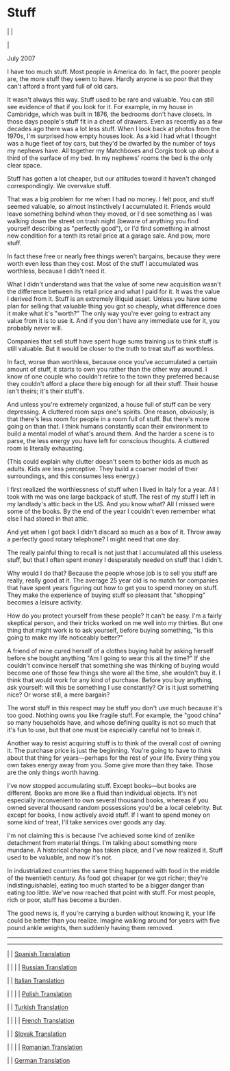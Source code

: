 # Stuff

| | [](index.html)  
  
|   
  
July 2007  
  
I have too much stuff. Most people in America do. In fact, the poorer people are, the more stuff they seem to have. Hardly anyone is so poor that they can't afford a front yard full of old cars.  
  
It wasn't always this way. Stuff used to be rare and valuable. You can still see evidence of that if you look for it. For example, in my house in Cambridge, which was built in 1876, the bedrooms don't have closets. In those days people's stuff fit in a chest of drawers. Even as recently as a few decades ago there was a lot less stuff. When I look back at photos from the 1970s, I'm surprised how empty houses look. As a kid I had what I thought was a huge fleet of toy cars, but they'd be dwarfed by the number of toys my nephews have. All together my Matchboxes and Corgis took up about a third of the surface of my bed. In my nephews' rooms the bed is the only clear space.  
  
Stuff has gotten a lot cheaper, but our attitudes toward it haven't changed correspondingly. We overvalue stuff.  
  
That was a big problem for me when I had no money. I felt poor, and stuff seemed valuable, so almost instinctively I accumulated it. Friends would leave something behind when they moved, or I'd see something as I was walking down the street on trash night (beware of anything you find yourself describing as "perfectly good"), or I'd find something in almost new condition for a tenth its retail price at a garage sale. And pow, more stuff.  
  
In fact these free or nearly free things weren't bargains, because they were worth even less than they cost. Most of the stuff I accumulated was worthless, because I didn't need it.  
  
What I didn't understand was that the value of some new acquisition wasn't the difference between its retail price and what I paid for it. It was the value I derived from it. Stuff is an extremely illiquid asset. Unless you have some plan for selling that valuable thing you got so cheaply, what difference does it make what it's "worth?" The only way you're ever going to extract any value from it is to use it. And if you don't have any immediate use for it, you probably never will.  
  
Companies that sell stuff have spent huge sums training us to think stuff is still valuable. But it would be closer to the truth to treat stuff as worthless.  
  
In fact, worse than worthless, because once you've accumulated a certain amount of stuff, it starts to own you rather than the other way around. I know of one couple who couldn't retire to the town they preferred because they couldn't afford a place there big enough for all their stuff. Their house isn't theirs; it's their stuff's.  
  
And unless you're extremely organized, a house full of stuff can be very depressing. A cluttered room saps one's spirits. One reason, obviously, is that there's less room for people in a room full of stuff. But there's more going on than that. I think humans constantly scan their environment to build a mental model of what's around them. And the harder a scene is to parse, the less energy you have left for conscious thoughts. A cluttered room is literally exhausting.  
  
(This could explain why clutter doesn't seem to bother kids as much as adults. Kids are less perceptive. They build a coarser model of their surroundings, and this consumes less energy.)  
  
I first realized the worthlessness of stuff when I lived in Italy for a year. All I took with me was one large backpack of stuff. The rest of my stuff I left in my landlady's attic back in the US. And you know what? All I missed were some of the books. By the end of the year I couldn't even remember what else I had stored in that attic.  
  
And yet when I got back I didn't discard so much as a box of it. Throw away a perfectly good rotary telephone? I might need that one day.  
  
The really painful thing to recall is not just that I accumulated all this useless stuff, but that I often spent money I desperately needed on stuff that I didn't.  
  
Why would I do that? Because the people whose job is to sell you stuff are really, really good at it. The average 25 year old is no match for companies that have spent years figuring out how to get you to spend money on stuff. They make the experience of buying stuff so pleasant that "shopping" becomes a leisure activity.  
  
How do you protect yourself from these people? It can't be easy. I'm a fairly skeptical person, and their tricks worked on me well into my thirties. But one thing that might work is to ask yourself, before buying something, "is this going to make my life noticeably better?"  
  
A friend of mine cured herself of a clothes buying habit by asking herself before she bought anything "Am I going to wear this all the time?" If she couldn't convince herself that something she was thinking of buying would become one of those few things she wore all the time, she wouldn't buy it. I think that would work for any kind of purchase. Before you buy anything, ask yourself: will this be something I use constantly? Or is it just something nice? Or worse still, a mere bargain?  
  
The worst stuff in this respect may be stuff you don't use much because it's too good. Nothing owns you like fragile stuff. For example, the "good china" so many households have, and whose defining quality is not so much that it's fun to use, but that one must be especially careful not to break it.  
  
Another way to resist acquiring stuff is to think of the overall cost of owning it. The purchase price is just the beginning. You're going to have to _think_ about that thing for years—perhaps for the rest of your life. Every thing you own takes energy away from you. Some give more than they take. Those are the only things worth having.  
  
I've now stopped accumulating stuff. Except books—but books are different. Books are more like a fluid than individual objects. It's not especially inconvenient to own several thousand books, whereas if you owned several thousand random possessions you'd be a local celebrity. But except for books, I now actively avoid stuff. If I want to spend money on some kind of treat, I'll take services over goods any day.  
  
I'm not claiming this is because I've achieved some kind of zenlike detachment from material things. I'm talking about something more mundane. A historical change has taken place, and I've now realized it. Stuff used to be valuable, and now it's not.  
  
In industrialized countries the same thing happened with food in the middle of the twentieth century. As food got cheaper (or we got richer; they're indistinguishable), eating too much started to be a bigger danger than eating too little. We've now reached that point with stuff. For most people, rich or poor, stuff has become a burden.  
  
The good news is, if you're carrying a burden without knowing it, your life could be better than you realize. Imagine walking around for years with five pound ankle weights, then suddenly having them removed.  
  
  
  
  
  
  
  
  
---  
  
  
---  
| | [Spanish Translation](http://betawriting.blogspot.com/2007/08/cosas-por-paul-graham.html)  
  
| | | | [Russian Translation](http://ryba4.com/translations/stuff)  
  
  
| | [Italian Translation](http://www.internazionale.it/interblog/index.php?itemid=2196)  
  
| | | | [Polish Translation](http://nhw.pl/pl/2007/11/rzeczy)  
  
  
| | [Turkish Translation](http://tayfunsen.blogspot.com/2007/12/eyalar.html)  
  
| | | | [French Translation](http://versionfrancaise.blogspot.com/2008/07/trucs.html)  
  
  
| | [Slovak Translation](http://aan.bloguje.sk/801255-veci-paul-graham.php)  
  
| | | | [Romanian Translation](http://marius.sigheti.eu/lucruri/)  
  
  
| | [German Translation](http://52wege.de/von-der-wertlosigkeit-der-dinge)  
  
  
  

